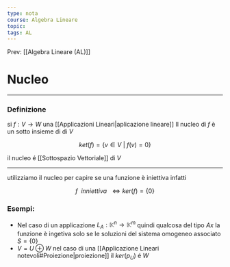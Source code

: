 ```yaml
---
type: nota
course: Algebra Lineare
topic: 
tags: AL
---
```


Prev: [[Algebra Lineare (AL)]]

# Nucleo
---

### Definizione
si $f: V\rightarrow W$ una [[Applicazioni Lineari|aplicazione lineare]] Il nucleo di $f$ è un sotto insieme di di $V$

$$
ket (f) =\{ v \in V\  |\  f(v)=0\}
$$

il nucleo é [[Sottospazio Vettoriale]] di $V$

---

utilizziamo il nucleo per capire se una funzione è iniettiva infatti

$$
 f\ \  inniettiva\ \ \iff ker(f) = \{0\}
$$

### Esempi:

- Nel caso di un applicazione $L_A:\mathbb{K}^n \rightarrow \mathbb{K}^m$ quindi qualcosa del tipo $Ax$ la funzione è ingetiva solo se le soluzioni del sistema omogeneo associato $S=\{0\}$
- $V = U\oplus W$ nel caso di una [[Applicazione Lineari notevoli#Proiezione|proiezione]] il $ker(p_U)$ é $W$